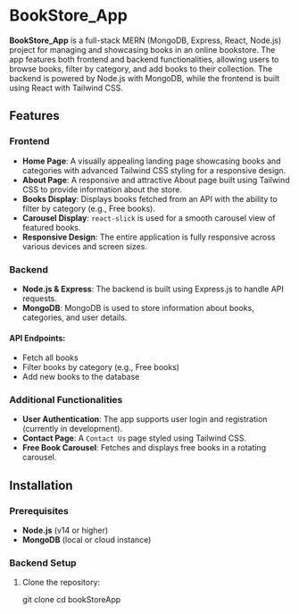 # BookStore_App

**BookStore_App** is a full-stack MERN (MongoDB, Express, React, Node.js) project for managing and showcasing books in an online bookstore. The app features both frontend and backend functionalities, allowing users to browse books, filter by category, and add books to their collection. The backend is powered by Node.js with MongoDB, while the frontend is built using React with Tailwind CSS.

## Features

### Frontend
- **Home Page**: A visually appealing landing page showcasing books and categories with advanced Tailwind CSS styling for a responsive design.
- **About Page**: A responsive and attractive About page built using Tailwind CSS to provide information about the store.
- **Books Display**: Displays books fetched from an API with the ability to filter by category (e.g., Free books).
- **Carousel Display**: `react-slick` is used for a smooth carousel view of featured books.
- **Responsive Design**: The entire application is fully responsive across various devices and screen sizes.

### Backend
- **Node.js & Express**: The backend is built using Express.js to handle API requests.
- **MongoDB**: MongoDB is used to store information about books, categories, and user details.
  
#### API Endpoints:
- Fetch all books
- Filter books by category (e.g., Free books)
- Add new books to the database

### Additional Functionalities
- **User Authentication**: The app supports user login and registration (currently in development).
- **Contact Page**: A `Contact Us` page styled using Tailwind CSS.
- **Free Book Carousel**: Fetches and displays free books in a rotating carousel.

## Installation

### Prerequisites
- **Node.js** (v14 or higher)
- **MongoDB** (local or cloud instance)

### Backend Setup

1. Clone the repository:

   git clone 
   cd bookStoreApp
